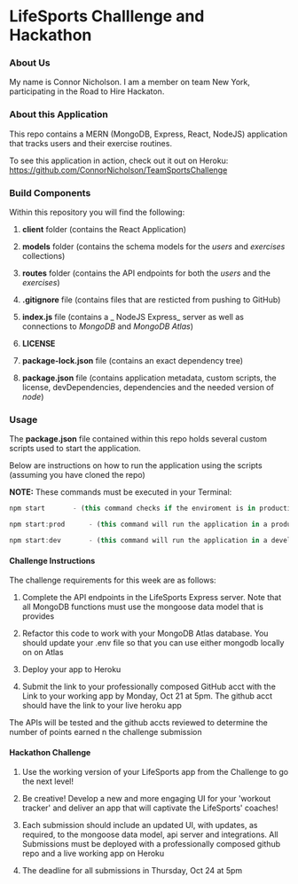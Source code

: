 
# LifeSports Challlenge and Hackathon

### About Us

My name is Connor Nicholson. I am a member on team New York, participating in the Road to Hire Hackaton.

### About this Application

This repo contains a MERN (MongoDB, Express, React, NodeJS) application that tracks users and their exercise routines.

To see this application in action, check out it out on Heroku: https://github.com/ConnorNicholson/TeamSportsChallenge

### Build Components

Within this repository you will find the following:

1. **client** folder (contains the React Application)

1. **models** folder (contains the schema models for the _users_ and _exercises_ collections)

1. **routes** folder (contains the API endpoints for both the _users_ and the _exercises_)

1. **.gitignore** file (contains files that are resticted from pushing to GitHub)

1. **index.js**  file (contains a _ NodeJS Express_ server as well as connections to _MongoDB_ and _MongoDB Atlas_)

1. **LICENSE**

1. **package-lock.json** file (contains an exact dependency tree)

1. **package.json** file (contains application metadata, custom scripts, the license, devDependencies, dependencies and the needed version of _node_)

### Usage

The **package.json** file contained within this repo holds several custom scripts used to start the application.

Below are instructions on how to run the application using the scripts (assuming you have cloned the repo)

**NOTE:** These commands must be executed in your Terminal:

```js
npm start       - (this command checks if the enviroment is in production or development, then it will start the React App and the Express server simultaneously)

npm start:prod      - (this command will run the application in a production enviroment)

npm start:dev       - (this command will run the application in a development enviroment)
```

#### Challenge Instructions

The challenge requirements for this week are as follows:

1. Complete the API endpoints in the LifeSports Express server. Note that all MongoDB functions must use the mongoose data model that is provides

2. Refactor this code to work with your MongoDB Atlas database. You should update your .env file so that you can use either mongodb locally on on Atlas

3. Deploy your app to Heroku

4. Submit the link to your professionally composed GitHub acct with the Link to your working app by Monday, Oct 21 at 5pm. The github acct should have the link to your live heroku app

The APIs will be tested and the github accts reviewed to determine the number of points earned n the challenge submission

#### Hackathon Challenge

1. Use the working version of your LifeSports app from the Challenge to go the next level!

2. Be creative! Develop a new and more engaging UI for your 'workout tracker' and deliver an app that will captivate the LifeSports' coaches!

3. Each submission should include an updated UI, with updates, as required, to the mongoose data model, api server and integrations. All Submissions must be deployed with a professionally composed github repo and a live working app on Heroku

4. The deadline for all submissions in Thursday, Oct 24 at 5pm

